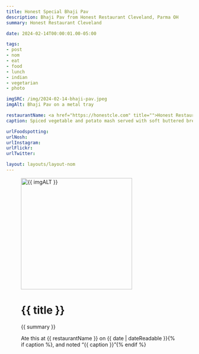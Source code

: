 ```yaml
---
title: Honest Special Bhaji Pav
description: Bhaji Pav from Honest Restaurant Cleveland, Parma OH
summary: Honest Restaurant Cleveland

date: 2024-02-14T00:00:01.00-05:00

tags:
- post
- nom
- eat
- food
- lunch
- indian
- vegetarian
- photo

imgSRC: /img/2024-02-14-bhaji-pav.jpeg
imgAlt: Bhaji Pav on a metal tray

restaurantName: <a href="https://honestcle.com" title="">Honest Restaurant Cleveland</a>
caption: Spiced vegetable and potato mash served with soft buttered bread and onions. Delicious street food from India.

urlFoodspotting:
urlNosh:
urlInstagram:
urlFlickr:
urlTwitter:

layout: layouts/layout-nom
---
```

<figure class="nom">
	<img class="u-photo img-border" src="{{ imgSRC }}" alt="{{ imgALT }}" width="300" height="300">
	<figcaption>
		<h1 class="title p-name">{{ title }}</h1>
		<p class="summary">{{ summary }}</p>
		<p>Ate this at {{ restaurantName }} on <time class="dt-published" datetime="{{ date | dateIso }}">{{ date | dateReadable }}</time>{% if caption %}, and noted <q class="caption">{{ caption }}</q>{% endif %}
	</figcaption>
</figure>